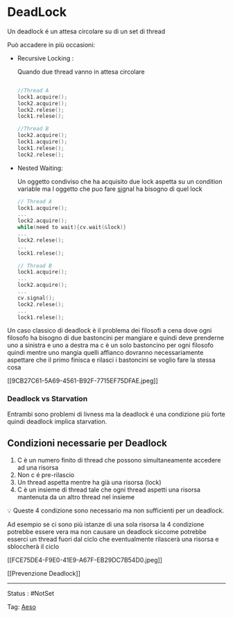 # DeadLock

Un deadlock é  un attesa circolare su di un set di thread

Può accadere in più occasioni:

- Recursive Locking :

    Quando due thread vanno in attesa circolare

    ```c

    //Thread A
    lock1.acquire();
    lock2.acquire();
    lock2.relese();
    lock1.relese();

    //Thread B
    lock2.acquire();
    lock1.acquire();
    lock1.relese();
    lock2.relese();
    ```

- Nested Waiting:

    Un oggetto condiviso che ha acquisito due lock aspetta su un condition variable ma l oggetto che puo fare [sig](http://sig.na)nal ha bisogno di quel lock

    ```c
    // Thread A
    lock1.acquire();
    ...
    lock2.acquire();
    while(need to wait){cv.wait(&lock)}
    ...
    lock2.relese();
    ...
    lock1.relese();

    // Thread B
    lock1.acquire();
    ...
    lock2.acquire();
    ...
    cv.signal();
    lock2.relese();
    ...
    lock1.relese();
    ```


Un caso classico di deadlock è il problema dei filosofi a cena dove ogni filosofo ha bisogno di due bastoncini per mangiare e quindi deve prenderne uno a sinistra e uno a destra ma c è un solo bastoncino per ogni filosofo quindi mentre uno mangia quelli affianco dovranno necessariamente aspettare che il primo finisca e rilasci i bastoncini se voglio fare la stessa cosa

[[9CB27C61-5A69-4561-B92F-7715EF75DFAE.jpeg]]

### Deadlock vs Starvation

Entrambi sono problemi di livness ma la deadlock é una condizione più forte quindi deadlock implica starvation.

## Condizioni necessarie per Deadlock

1. C è un numero finito di thread che possono simultaneamente accedere ad una risorsa
2. Non c é pre-rilascio
3. Un thread aspetta mentre ha già una risorsa (lock)
4. C è un insieme di thread tale che ogni thread aspetti una risorsa mantenuta da un altro thread nel insieme

<aside>
💡 Queste 4 condizione sono necessario ma non sufficienti  per un deadlock.

</aside>

Ad esempio se ci sono più istanze di una sola risorsa la 4 condizione potrebbe essere vera ma non causare un deadlock siccome potrebbe esserci un thread fuori dal ciclo che eventualmente rilascerà una risorsa e sbloccherà il ciclo

[[FCE75DE4-F9E0-41E9-A67F-EB29DC7B54D0.jpeg]]

[[Prevenzione Deadlock]]

---

Status : #NotSet

Tag: [Aeso](../../Architetture%20e%20sistemi%20operativi%20(AESO)%201e0e264228a748feabc5de07d5a770db.md)
